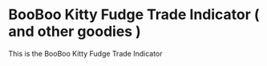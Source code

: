 # BooBoo Kitty Fudge Trade Indicator ( and other goodies )

This is the BooBoo Kitty Fudge Trade Indicator
